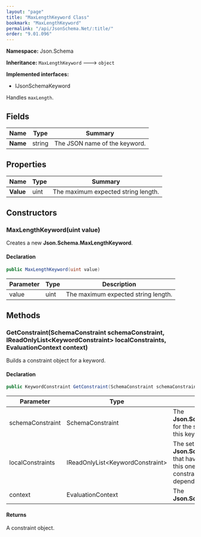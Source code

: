```yaml
---
layout: "page"
title: "MaxLengthKeyword Class"
bookmark: "MaxLengthKeyword"
permalink: "/api/JsonSchema.Net/:title/"
order: "9.01.096"
---
```

**Namespace:** Json.Schema

**Inheritance:**
`MaxLengthKeyword`
 🡒 
`object`

**Implemented interfaces:**

- IJsonSchemaKeyword

Handles `maxLength`.

## Fields

| Name | Type | Summary |
|---|---|---|
| **Name** | string | The JSON name of the keyword. |

## Properties

| Name | Type | Summary |
|---|---|---|
| **Value** | uint | The maximum expected string length. |

## Constructors

### MaxLengthKeyword(uint value)

Creates a new **Json.Schema.MaxLengthKeyword**.

#### Declaration

```c#
public MaxLengthKeyword(uint value)
```

| Parameter | Type | Description |
|---|---|---|
| value | uint | The maximum expected string length. |


## Methods

### GetConstraint(SchemaConstraint schemaConstraint, IReadOnlyList\<KeywordConstraint\> localConstraints, EvaluationContext context)

Builds a constraint object for a keyword.

#### Declaration

```c#
public KeywordConstraint GetConstraint(SchemaConstraint schemaConstraint, IReadOnlyList<KeywordConstraint> localConstraints, EvaluationContext context)
```

| Parameter | Type | Description |
|---|---|---|
| schemaConstraint | SchemaConstraint | The **Json.Schema.SchemaConstraint** for the schema object that houses this keyword. |
| localConstraints | IReadOnlyList\<KeywordConstraint\> | The set of other **Json.Schema.KeywordConstraint**s that have been processed prior to this one. Will contain the constraints for keyword dependencies. |
| context | EvaluationContext | The **Json.Schema.EvaluationContext**. |


#### Returns

A constraint object.

